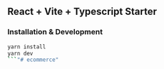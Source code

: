 ## React + Vite + Typescript Starter

### Installation & Development

```bash
yarn install
yarn dev
```"# ecommerce" 
